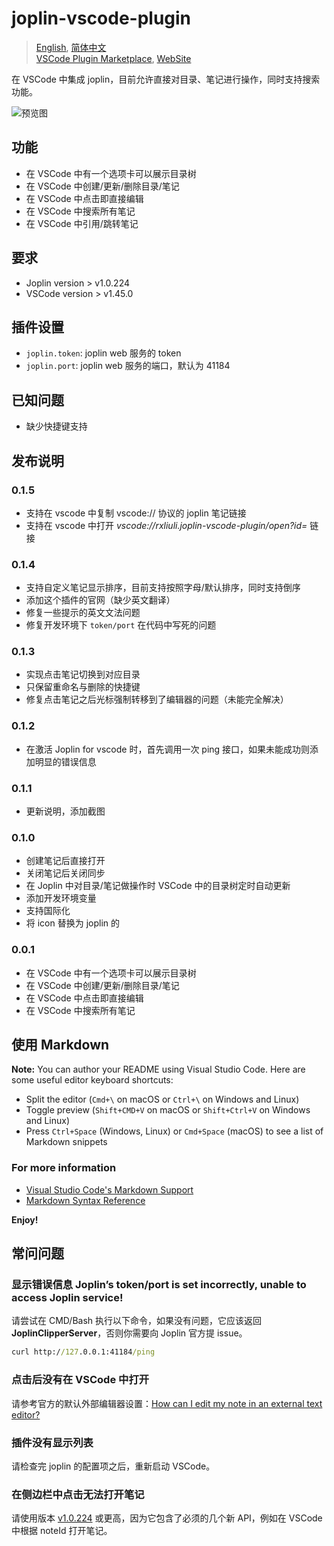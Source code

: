 # joplin-vscode-plugin

> [English](https://github.com/rxliuli/joplin-vscode-plugin/blob/master/README.md), [简体中文](https://github.com/rxliuli/joplin-vscode-plugin/blob/master/README.ZH_CN.md)  
> [VSCode Plugin Marketplace](https://marketplace.visualstudio.com/items?itemName=rxliuli.joplin-vscode-plugin&ssr=false#overview), [WebSite](https://rxliuli.com/joplin-vscode-plugin/)

在 VSCode 中集成 joplin，目前允许直接对目录、笔记进行操作，同时支持搜索功能。

![预览图](https://cdn.jsdelivr.net/gh/rxliuli/img-bed/20200623085740.png)

## 功能

- 在 VSCode 中有一个选项卡可以展示目录树
- 在 VSCode 中创建/更新/删除目录/笔记
- 在 VSCode 中点击即直接编辑
- 在 VSCode 中搜索所有笔记
- 在 VSCode 中引用/跳转笔记

## 要求

- Joplin version > v1.0.224
- VSCode version > v1.45.0

## 插件设置

- `joplin.token`: joplin web 服务的 token
- `joplin.port`: joplin web 服务的端口，默认为 41184

## 已知问题

- 缺少快捷键支持

## 发布说明

### 0.1.5

- 支持在 vscode 中复制 vscode:// 协议的 joplin 笔记链接
- 支持在 vscode 中打开 _vscode://rxliuli.joplin-vscode-plugin/open?id=_ 链接

### 0.1.4

- 支持自定义笔记显示排序，目前支持按照字母/默认排序，同时支持倒序
- 添加这个插件的官网（缺少英文翻译）
- 修复一些提示的英文文法问题
- 修复开发环境下 `token/port` 在代码中写死的问题

### 0.1.3

- 实现点击笔记切换到对应目录
- 只保留重命名与删除的快捷键
- 修复点击笔记之后光标强制转移到了编辑器的问题（未能完全解决）

### 0.1.2

- 在激活 Joplin for vscode 时，首先调用一次 ping 接口，如果未能成功则添加明显的错误信息

### 0.1.1

- 更新说明，添加截图

### 0.1.0

- 创建笔记后直接打开
- 关闭笔记后关闭同步
- 在 Joplin 中对目录/笔记做操作时 VSCode 中的目录树定时自动更新
- 添加开发环境变量
- 支持国际化
- 将 icon 替换为 joplin 的

### 0.0.1

- 在 VSCode 中有一个选项卡可以展示目录树
- 在 VSCode 中创建/更新/删除目录/笔记
- 在 VSCode 中点击即直接编辑
- 在 VSCode 中搜索所有笔记

## 使用 Markdown

**Note:** You can author your README using Visual Studio Code. Here are some useful editor keyboard shortcuts:

- Split the editor (`Cmd+\` on macOS or `Ctrl+\` on Windows and Linux)
- Toggle preview (`Shift+CMD+V` on macOS or `Shift+Ctrl+V` on Windows and Linux)
- Press `Ctrl+Space` (Windows, Linux) or `Cmd+Space` (macOS) to see a list of Markdown snippets

### For more information

- [Visual Studio Code's Markdown Support](http://code.visualstudio.com/docs/languages/markdown)
- [Markdown Syntax Reference](https://help.github.com/articles/markdown-basics/)

**Enjoy!**

## 常问问题

### 显示错误信息 **Joplin’s token/port is set incorrectly, unable to access Joplin service!**

请尝试在 CMD/Bash 执行以下命令，如果没有问题，它应该返回 **JoplinClipperServer**，否则你需要向 Joplin 官方提 issue。

```cmd
curl http://127.0.0.1:41184/ping
```

### 点击后没有在 VSCode 中打开

请参考官方的默认外部编辑器设置：[How can I edit my note in an external text editor?](https://joplinapp.org/faq/#how-can-i-edit-my-note-in-an-external-text-editor)

### 插件没有显示列表

请检查完 joplin 的配置项之后，重新启动 VSCode。

### 在侧边栏中点击无法打开笔记

请使用版本 [v1.0.224](https://github.com/laurent22/joplin/releases/tag/v1.0.224) 或更高，因为它包含了必须的几个新 API，例如在 VSCode 中根据 noteId 打开笔记。
